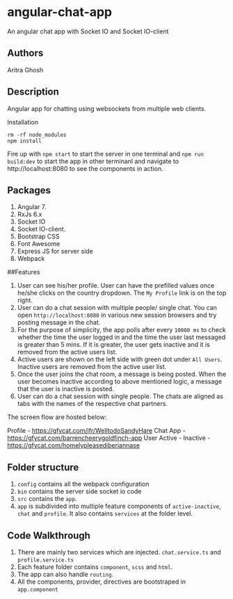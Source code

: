 # angular-chat-app
An angular chat app with Socket IO and Socket IO-client

## Authors
Aritra Ghosh

## Description
Angular app for chatting using websockets from multiple web clients.

Installation

```
rm -rf node_modules
npm install

```

Fire up with `npm start` to start the server in one terminal and `npm run build:dev` to start the app in other terminanl and navigate to http://localhost:8080 to see the components in action.

## Packages

1. Angular 7.
2. RxJs 6.x
3. Socket IO
4. Socket IO-client.
5. Bootstrap CSS
6. Font Awesome
7. Express JS for server side
8. Webpack

##Features

1. User can see his/her profile. User can have the prefilled values once he/she clicks on the country dropdown. The `My Profile` link is on the top right.
2. User can do a chat session with multiple people/ single chat. You can open `http://localhost:8080` in various new session browsers and try posting message in the chat.
3. For the purpose of simplicity, the app polls after every `10000 ms` to check whether the time the user logged in and the time the user last messaged is greater than 5 mins. If it is greater, the user gets inactive and it is removed from the active users list.
4. Active users are shown on the left side with green dot under `All Users`. Inactive users are removed from the active user list.
5. Once the user joins the chat room, a message is being posted. When the user becomes inactive according to above mentioned logic, a message that the user is inactive is posted.
6. User can do a chat session with single people. The chats are aligned as tabs with the names of the respective chat partners.

The screen flow are hosted below:

Profile - https://gfycat.com/ifr/WelltodoSandyHare
Chat App - https://gfycat.com/barrencheerygoldfinch-app
User Active - Inactive - https://gfycat.com/homelypleasediberiannase

## Folder structure

1. `config` contains all the webpack configuration
2. `bin` contains the server side socket io code
3. `src` contains the `app`.
4. `app` is subdivided into multiple feature components of `active-inactive`, `chat` and `profile`. It also contains `services` at the folder level.

## Code Walkthrough

1. There are mainly two services which are injected. `chat.service.ts` and `profile.service.ts`
2. Each feature folder contains `component`, `scss` and `html`.
3. The app can also handle `routing`.
4. All the components, provider, directives are bootstraped in `app.component`

